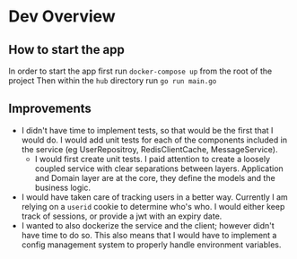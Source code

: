 # Dev Overview

## How to start the app
In order to start the app first run `docker-compose up` from the root of the project
Then within the `hub` directory run `go run main.go`

## Improvements
- I didn't have time to implement tests, so that would be the first that I would do. I would add unit tests for each of the components included in the service (eg UserRepositroy, RedisClientCache, MessageService).
  - I would first create unit tests. I paid attention to create a loosely coupled service with clear separations between layers. Application and Domain layer are at the core, they define the models and the business logic.
- I would have taken care of tracking users in a better way. Currently I am relying on a `userid` cookie to determine who's who. I would either keep track of sessions, or provide a jwt with an expiry date.
- I wanted to also dockerize the service and the client; however didn't have time to do so. This also means that I would have to implement a config management system to properly handle environment variables.